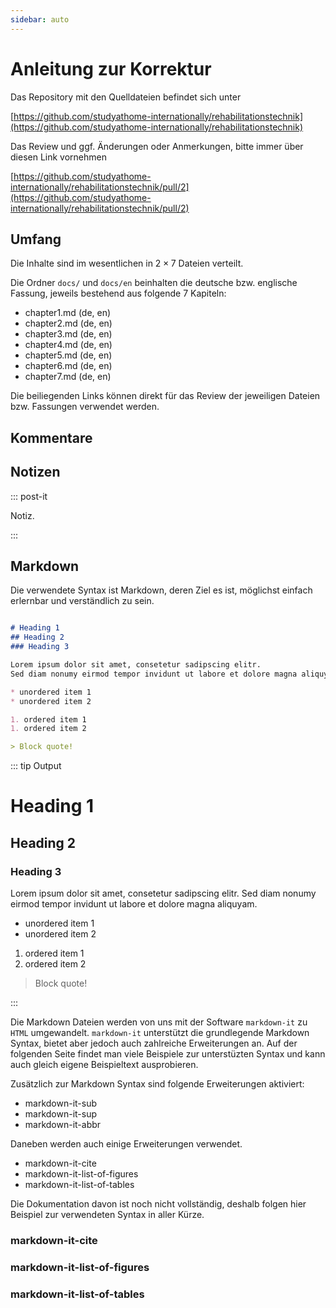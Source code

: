 ```yaml
---
sidebar: auto
---
```


# Anleitung zur Korrektur

Das Repository mit den Quelldateien befindet sich unter

[https://github.com/studyathome-internationally/rehabilitationstechnik](https://github.com/studyathome-internationally/rehabilitationstechnik)

Das Review und ggf. Änderungen oder Anmerkungen, bitte immer über diesen Link vornehmen

[https://github.com/studyathome-internationally/rehabilitationstechnik/pull/2](https://github.com/studyathome-internationally/rehabilitationstechnik/pull/2)

## Umfang

Die Inhalte sind im wesentlichen in $2\times7$ Dateien verteilt.

Die Ordner `docs/` und `docs/en` beinhalten die deutsche bzw. englische Fassung, jeweils bestehend aus folgende $7$ Kapiteln:

- chapter1.md (de, en)
- chapter2.md (de, en)
- chapter3.md (de, en)
- chapter4.md (de, en)
- chapter5.md (de, en)
- chapter6.md (de, en)
- chapter7.md (de, en)

Die beiliegenden Links können direkt für das Review der jeweiligen Dateien bzw. Fassungen verwendet werden.

## Kommentare

## Notizen

::: post-it

Notiz.

:::

## Markdown

Die verwendete Syntax ist Markdown, deren Ziel es ist, möglichst einfach erlernbar und verständlich zu sein.

<!-- prettier-ignore -->
```md

# Heading 1
## Heading 2
### Heading 3

Lorem ipsum dolor sit amet, consetetur sadipscing elitr.
Sed diam nonumy eirmod tempor invidunt ut labore et dolore magna aliquyam.

* unordered item 1
* unordered item 2

1. ordered item 1
1. ordered item 2

> Block quote!

```

::: tip Output

<!-- prettier-ignore -->
# Heading 1

## Heading 2

### Heading 3

Lorem ipsum dolor sit amet, consetetur sadipscing elitr.
Sed diam nonumy eirmod tempor invidunt ut labore et dolore magna aliquyam.

- unordered item 1
- unordered item 2

1. ordered item 1
1. ordered item 2

> Block quote!

:::

Die Markdown Dateien werden von uns mit der Software `markdown-it` zu `HTML` umgewandelt.
`markdown-it` unterstützt die grundlegende Markdown Syntax, bietet aber jedoch auch zahlreiche Erweiterungen an.
Auf der folgenden Seite findet man viele Beispiele zur unterstüzten Syntax und kann auch gleich eigene Beispieltext ausprobieren.

Zusätzlich zur Markdown Syntax sind folgende Erweiterungen aktiviert:

- markdown-it-sub
- markdown-it-sup
- markdown-it-abbr

Daneben werden auch einige Erweiterungen verwendet.

- markdown-it-cite
- markdown-it-list-of-figures
- markdown-it-list-of-tables

Die Dokumentation davon ist noch nicht vollständig, deshalb folgen hier Beispiel zur verwendeten Syntax in aller Kürze.

### markdown-it-cite

### markdown-it-list-of-figures

### markdown-it-list-of-tables
